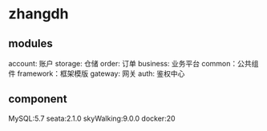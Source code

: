 # zhangdh

## modules
account: 账户
storage: 仓储
order: 订单
business: 业务平台
common：公共组件
framework：框架模版
gateway: 网关
auth: 鉴权中心

## component
MySQL:5.7
seata:2.1.0
skyWalking:9.0.0
docker:20